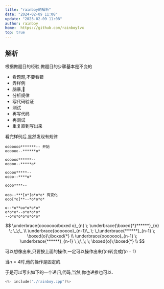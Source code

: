 ```yaml
---
title: "rainboy的解析"
date: "2024-02-09 11:08"
update: "2023-02-09 11:08"
author: rainboy
home:  https://github.com/rainboylvx
top: true
---
```


## 解析

根据做题目的经验,做题目的步骤基本是不变的

- 看题题,不要看错
- 弄样例
- 脑暴,🧠
- 分析规律
- 写代码验证
- 测试
- 再写代码
- 再测试
- 重复直到写出来


看完样例后,显然发现有规律

```plantext
ooooooo*******-- 开始
oooooo--******o*

oooooo******--
ooooo--*****o*

ooooo*****--
oooo--****o*

oooo****--

ooo--***[o*]o*o*o* 有变化
ooo[*o]**--*o*o*o*

o--*o**oo*o*o*o*
o*o*o*--o*o*o*o*
--o*o*o*o*o*o*o*
```


$$
\underbrace{ooooooo\boxed o}_{n} \;
\underbrace{\boxed{*}******}_{n} \; \_\;\_ \\
\underbrace{ooooooo}_{n-1}\_ \;
\_\underbrace{******}_{n-1} \; \boxed{o}\;\boxed{*} \\
\underbrace{ooooooo}_{n-1} \;
\underbrace{******}_{n-1} \_\;\_\; \; \boxed{o}\;\boxed{*} \\
$$

可以想像出来,只要按上面的操作,一定可以操作出来$f(n)$转变成$f(n-1)$

当$n=4$时,他的操作是固定的.

于是可以写出如下的一个递归,代码,当然,你也递推也可以.

```cpp
<%- include("./rainboy.cpp")%>
```
